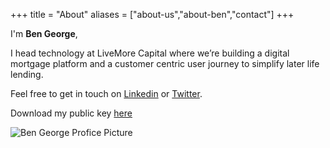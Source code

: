 +++
title = "About"
aliases = ["about-us","about-ben","contact"]
+++

I'm **Ben George**,

I head technology at LiveMore Capital where we’re building a digital mortgage platform and a customer centric user journey to simplify later life lending.


Feel free to get in touch on [Linkedin](https://www.linkedin.com/in/bmgeorge/) or [Twitter](https://twitter.com/@ben_grge).

Download my public key [here](/ben_george_public_key.pub)

![Ben George Profice Picture](/bengeorgelowres.jpg)